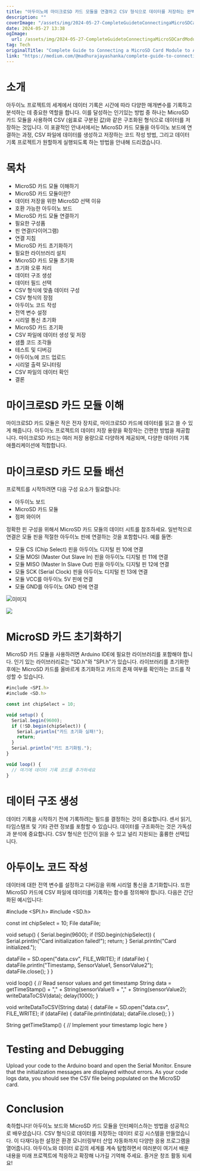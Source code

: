 ```yaml
---
title: "아두이노에 마이크로SD 카드 모듈을 연결하고 CSV 형식으로 데이터를 저장하는 완벽한 가이드"
description: ""
coverImage: "/assets/img/2024-05-27-CompleteGuidetoConnectingaMicroSDCardModuletoArduinoandSavingDatainCSVFormat_0.png"
date: 2024-05-27 13:38
ogImage:
  url: /assets/img/2024-05-27-CompleteGuidetoConnectingaMicroSDCardModuletoArduinoandSavingDatainCSVFormat_0.png
tag: Tech
originalTitle: "Complete Guide to Connecting a MicroSD Card Module to Arduino and Saving Data in CSV Format"
link: "https://medium.com/@madhurajayashanka/complete-guide-to-connecting-a-microsd-card-module-to-arduino-and-saving-data-in-csv-format-1f30a163cab"
---
```


# 소개

아두이노 프로젝트의 세계에서 데이터 기록은 시간에 따라 다양한 매개변수를 기록하고 분석하는 데 중요한 역할을 합니다. 이를 달성하는 인기있는 방법 중 하나는 MicroSD 카드 모듈을 사용하여 CSV (쉼표로 구분된 값)와 같은 구조화된 형식으로 데이터를 저장하는 것입니다. 이 포괄적인 안내서에서는 MicroSD 카드 모듈을 아두이노 보드에 연결하는 과정, CSV 파일에 데이터를 생성하고 저장하는 코드 작성 방법, 그리고 데이터 기록 프로젝트가 원할하게 실행되도록 하는 방법을 안내해 드리겠습니다.

# 목차

- MicroSD 카드 모듈 이해하기
- MicroSD 카드 모듈이란?
- 데이터 저장을 위한 MicroSD 선택 이유
- 호환 가능한 아두이노 보드
- MicroSD 카드 모듈 연결하기
- 필요한 구성품
- 핀 연결(다이어그램)
- 연결 지침
- MicroSD 카드 초기화하기
- 필요한 라이브러리 설치
- MicroSD 카드 모듈 초기화
- 초기화 오류 처리
- 데이터 구조 생성
- 데이터 필드 선택
- CSV 형식에 맞춤 데이터 구성
- CSV 형식의 장점
- 아두이노 코드 작성
- 전역 변수 설정
- 시리얼 통신 초기화
- MicroSD 카드 초기화
- CSV 파일에 데이터 생성 및 저장
- 샘플 코드 조각들
- 테스트 및 디버깅
- 아두이노에 코드 업로드
- 시리얼 출력 모니터링
- CSV 파일의 데이터 확인
- 결론

<div class="content-ad"></div>

# 마이크로SD 카드 모듈 이해

마이크로SD 카드 모듈은 작은 전자 장치로, 마이크로SD 카드에 데이터를 읽고 쓸 수 있게 해줍니다. 아두이노 프로젝트의 데이터 저장 용량을 확장하는 간편한 방법을 제공합니다. 마이크로SD 카드는 여러 저장 용량으로 다양하게 제공되며, 다양한 데이터 기록 애플리케이션에 적합합니다.

# 마이크로SD 카드 모듈 배선

프로젝트를 시작하려면 다음 구성 요소가 필요합니다:

<div class="content-ad"></div>

- 아두이노 보드
- MicroSD 카드 모듈
- 점퍼 와이어

정확한 핀 구성을 위해서 MicroSD 카드 모듈의 데이터 시트를 참조하세요. 일반적으로 연결은 모듈 핀을 적절한 아두이노 핀에 연결하는 것을 포함합니다. 예를 들면:

- 모듈 CS (Chip Select) 핀을 아두이노 디지털 핀 10에 연결
- 모듈 MOSI (Master Out Slave In) 핀을 아두이노 디지털 핀 11에 연결
- 모듈 MISO (Master In Slave Out) 핀을 아두이노 디지털 핀 12에 연결
- 모듈 SCK (Serial Clock) 핀을 아두이노 디지털 핀 13에 연결
- 모듈 VCC를 아두이노 5V 핀에 연결
- 모듈 GND를 아두이노 GND 핀에 연결

![이미지](/assets/img/2024-05-27-CompleteGuidetoConnectingaMicroSDCardModuletoArduinoandSavingDatainCSVFormat_0.png)

<div class="content-ad"></div>

<img src="/assets/img/2024-05-27-CompleteGuidetoConnectingaMicroSDCardModuletoArduinoandSavingDatainCSVFormat_1.png" />

# MicroSD 카드 초기화하기

MicroSD 카드 모듈을 사용하려면 Arduino IDE에 필요한 라이브러리를 포함해야 합니다. 인기 있는 라이브러리로는 "SD.h"와 "SPI.h"가 있습니다. 라이브러리를 초기화한 후에는 MicroSD 카드를 올바르게 초기화하고 카드의 존재 여부를 확인하는 코드를 작성할 수 있습니다.

```js
#include <SPI.h>
#include <SD.h>

const int chipSelect = 10;

void setup() {
  Serial.begin(9600);
  if (!SD.begin(chipSelect)) {
    Serial.println("카드 초기화 실패!");
    return;
  }
  Serial.println("카드 초기화됨.");
}

void loop() {
  // 여기에 데이터 기록 코드를 추가하세요
}
```

<div class="content-ad"></div>

# 데이터 구조 생성

데이터 기록을 시작하기 전에 기록하려는 필드를 결정하는 것이 중요합니다. 센서 읽기, 타임스탬프 및 기타 관련 정보를 포함할 수 있습니다. 데이터를 구조화하는 것은 가독성과 분석에 중요합니다. CSV 형식은 인간이 읽을 수 있고 널리 지원되는 훌륭한 선택입니다.

# 아두이노 코드 작성

데이터에 대한 전역 변수를 설정하고 디버깅을 위해 시리얼 통신을 초기화합니다. 또한 MicroSD 카드에 CSV 파일에 데이터를 기록하는 함수를 정의해야 합니다. 다음은 간단화된 예시입니다:

<div class="content-ad"></div>


#include <SPI.h>
#include <SD.h>

const int chipSelect = 10;
File dataFile;

void setup() {
  Serial.begin(9600);
  if (!SD.begin(chipSelect)) {
    Serial.println("Card initialization failed!");
    return;
  }
  Serial.println("Card initialized.");

  dataFile = SD.open("data.csv", FILE_WRITE);
  if (dataFile) {
    dataFile.println("Timestamp, SensorValue1, SensorValue2");
    dataFile.close();
  }
}

void loop() {
  // Read sensor values and get timestamp
  String data = getTimeStamp() + "," + String(sensorValue1) + "," + String(sensorValue2);
  writeDataToCSV(data);
  delay(1000);
}

void writeDataToCSV(String data) {
  dataFile = SD.open("data.csv", FILE_WRITE);
  if (dataFile) {
    dataFile.println(data);
    dataFile.close();
  }
}

String getTimeStamp() {
  // Implement your timestamp logic here
}

# Testing and Debugging

Upload your code to the Arduino board and open the Serial Monitor. Ensure that the initialization messages are displayed without errors. As your code logs data, you should see the CSV file being populated on the MicroSD card.

# Conclusion


<div class="content-ad"></div>

축하합니다! 아두이노 보드와 MicroSD 카드 모듈을 인터페이스하는 방법을 성공적으로 배우셨습니다. CSV 형식으로 데이터를 저장하는 데이터 로깅 시스템을 만들었습니다. 이 다재다능한 설정은 환경 모니터링부터 산업 자동화까지 다양한 응용 프로그램을 열어줍니다. 아두이노와 데이터 로깅의 세계를 계속 탐험하면서 여러분이 여기서 배운 내용을 미래 프로젝트에 적응하고 확장해 나가길 기억해 주세요. 즐거운 창조 활동 되세요!

